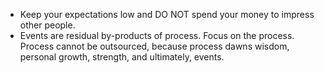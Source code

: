 - Keep your expectations low and DO NOT spend your money to impress other people.
- Events are residual by-products of process. Focus on the process. Process cannot be outsourced, because process dawns wisdom, personal growth, strength, and ultimately, events.
